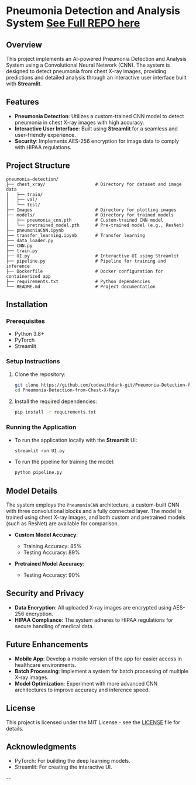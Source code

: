 # Pneumonia Detection and Analysis System   [See Full REPO here](https://github.com/codewithdark-git/Pneumonia-Detection-from-Chest-X-Rays.git)

## Overview

[](Images/1.png)

This project implements an AI-powered Pneumonia Detection and Analysis System using a Convolutional Neural Network (CNN). The system is designed to detect pneumonia from chest X-ray images, providing predictions and detailed analysis through an interactive user interface built with **Streamlit**.

## Features

- **Pneumonia Detection**: Utilizes a custom-trained CNN model to detect pneumonia in chest X-ray images with high accuracy.
- **Interactive User Interface**: Built using **Streamlit** for a seamless and user-friendly experience.
- **Security**: Implements AES-256 encryption for image data to comply with HIPAA regulations.

## Project Structure

```
pneumonia-detection/
├── chest_xray/                   # Directory for dataset and image data          
│   ├── train/
│   ├── val/                   
│   └── test/
├── Images                        # Directory for plotting images                   
├── models/                       # Directory for trained models
│   ├── pneumonia_cnn.pth         # Custom-trained CNN model
│   └── pretrained_model.pth      # Pre-trained model (e.g., ResNet)
├── pneumoniaCNN.ipynb
├── transfer_learning.ipynb       # Transfer learning       
├── data_loader.py            
├── CNN.py                  
├── train.py                                        
├── UI.py                         # Interactive UI using Streamlit
├── pipeline.py                   # Pipeline for training and inference                  
├── Dockerfile                    # Docker configuration for containerized app
├── requirements.txt              # Python dependencies
└── README.md                     # Project documentation
```

## Installation

### Prerequisites

- Python 3.8+
- PyTorch
- Streamlit

### Setup Instructions

1. Clone the repository:

   ```bash
   git clone https://github.com/codewithdark-git/Pneumonia-Detection-from-Chest-X-Rays.git
   cd Pneumonia-Detection-from-Chest-X-Rays
   ```

2. Install the required dependencies:

   ```bash
   pip install -r requirements.txt
   ```

### Running the Application

- To run the application locally with the **Streamlit** UI:

  ```bash
  streamlit run UI.py
  ```

[](Images/2.png)

- To run the pipeline for training the model:
  
  ```bash
  python pipeline.py
  ```

## Model Details

[](Images/3.png)

The system employs the `PneumoniaCNN` architecture, a custom-built CNN with three convolutional blocks and a fully connected layer. The model is trained using chest X-ray images, and both custom and pretrained models (such as ResNet) are available for comparison.

[](Images/4.png)

- **Custom Model Accuracy**:
  - Training Accuracy: 85%
  - Testing Accuracy: 89%

- **Pretrained Model Accuracy**:
  - Testing Accuracy: 90%

## Security and Privacy

- **Data Encryption**: All uploaded X-ray images are encrypted using AES-256 encryption.
- **HIPAA Compliance**: The system adheres to HIPAA regulations for secure handling of medical data.

## Future Enhancements

- **Mobile App**: Develop a mobile version of the app for easier access in healthcare environments.
- **Batch Processing**: Implement a system for batch processing of multiple X-ray images.
- **Model Optimization**: Experiment with more advanced CNN architectures to improve accuracy and inference speed.

## License

This project is licensed under the MIT License - see the [LICENSE](LICENSE) file for details.

## Acknowledgments

- PyTorch: For building the deep learning models.
- Streamlit: For creating the interactive UI.

--